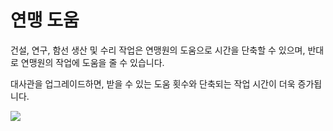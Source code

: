# 연맹 도움

 건설, 연구, 함선 생산 및 수리 작업은 연맹원의 도움으로 시간을 단축할 수 있으며, 반대로 연맹원의 작업에 도움을 줄 수 있습니다.

대사관을 업그레이드하면, 받을 수 있는 도움 횟수와 단축되는 작업 시간이 더욱 증가됩니다.

![](http://astrokings.s3.amazonaws.com/html/img/help/601_001fedhelp.jpg)